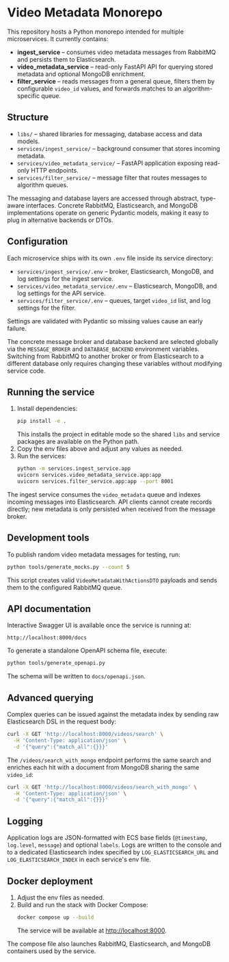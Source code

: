 # Video Metadata Monorepo

This repository hosts a Python monorepo intended for multiple microservices. It currently contains:

- **ingest_service** – consumes video metadata messages from RabbitMQ and persists them to Elasticsearch.
- **video_metadata_service** – read-only FastAPI API for querying stored metadata and optional MongoDB enrichment.
- **filter_service** – reads messages from a general queue, filters them by configurable `video_id` values, and forwards matches to an algorithm-specific queue.

## Structure

- `libs/` – shared libraries for messaging, database access and data models.
- `services/ingest_service/` – background consumer that stores incoming metadata.
- `services/video_metadata_service/` – FastAPI application exposing read-only HTTP endpoints.
- `services/filter_service/` – message filter that routes messages to algorithm queues.

The messaging and database layers are accessed through abstract, type-aware interfaces. Concrete RabbitMQ, Elasticsearch, and MongoDB implementations operate on generic Pydantic models, making it easy to plug in alternative backends or DTOs.

## Configuration

Each microservice ships with its own `.env` file inside its service directory:

- `services/ingest_service/.env` – broker, Elasticsearch, MongoDB, and log settings for the ingest service.
- `services/video_metadata_service/.env` – Elasticsearch, MongoDB, and log settings for the API service.
- `services/filter_service/.env` – queues, target `video_id` list, and log settings for the filter.

Settings are validated with Pydantic so missing values cause an early failure.

The concrete message broker and database backend are selected globally via the
`MESSAGE_BROKER` and `DATABASE_BACKEND` environment variables. Switching from
RabbitMQ to another broker or from Elasticsearch to a different database only
requires changing these variables without modifying service code.

## Running the service

1. Install dependencies:
   ```bash
   pip install -e .
   ```
   This installs the project in editable mode so the shared `libs` and service packages are available on the Python path.
2. Copy the env files above and adjust any values as needed.
3. Run the services:
   ```bash
   python -m services.ingest_service.app
   uvicorn services.video_metadata_service.app:app
   uvicorn services.filter_service.app:app --port 8001
   ```

The ingest service consumes the `video_metadata` queue and indexes incoming messages into Elasticsearch. API clients cannot create records directly; new metadata is only persisted when received from the message broker.

## Development tools

To publish random video metadata messages for testing, run:

```bash
python tools/generate_mocks.py --count 5
```

This script creates valid `VideoMetadataWithActionsDTO` payloads and sends them to the configured RabbitMQ queue.

## API documentation

Interactive Swagger UI is available once the service is running at:

```
http://localhost:8000/docs
```

To generate a standalone OpenAPI schema file, execute:

```bash
python tools/generate_openapi.py
```

The schema will be written to `docs/openapi.json`.

## Advanced querying

Complex queries can be issued against the metadata index by sending raw Elasticsearch DSL in the request body:

```bash
curl -X GET 'http://localhost:8000/videos/search' \
  -H 'Content-Type: application/json' \
  -d '{"query":{"match_all":{}}}'
```

The `/videos/search_with_mongo` endpoint performs the same search and enriches each hit with a document from MongoDB sharing the same `video_id`:

```bash
curl -X GET 'http://localhost:8000/videos/search_with_mongo' \
  -H 'Content-Type: application/json' \
  -d '{"query":{"match_all":{}}}'
```

## Logging

Application logs are JSON-formatted with ECS base fields (`@timestamp`, `log.level`, `message`) and optional `labels`. Logs are written to the console and to a dedicated Elasticsearch index specified by `LOG_ELASTICSEARCH_URL` and `LOG_ELASTICSEARCH_INDEX` in each service's env file.

## Docker deployment

1. Adjust the env files as needed.
2. Build and run the stack with Docker Compose:
   ```bash
   docker compose up --build
   ```
   The service will be available at [http://localhost:8000](http://localhost:8000).

The compose file also launches RabbitMQ, Elasticsearch, and MongoDB containers used by the service.
